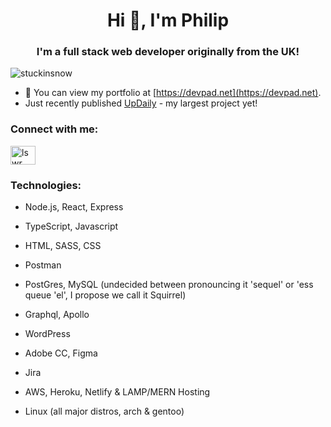 <h1 align="center">Hi 👋, I'm Philip</h1>
<h3 align="center">I'm a full stack web developer originally from the UK!</h3>

<p align="left"> <img src="https://komarev.com/ghpvc/?username=stuckinsnow&label=Profile%20views&color=0e75b6&style=flat" alt="stuckinsnow" /> </p>

- 🔭 You can view my portfolio at [https://devpad.net](https://devpad.net). 
- Just recently published [UpDaily](https://updaily.netlify.app/) - my largest project yet!

<h3 align="left">Connect with me:</h3>
<p align="left">
<a href="https://linkedin.com/in/lswr" target="blank"><img align="center" src="https://raw.githubusercontent.com/rahuldkjain/github-profile-readme-generator/master/src/images/icons/Social/linked-in-alt.svg" alt="lswr" height="30" width="40" /></a>
</p>

<h3 align="left">Technologies:</h3>

- Node.js, React, Express
- TypeScript, Javascript
- HTML, SASS, CSS
- Postman

- PostGres, MySQL (undecided between pronouncing it 'sequel' or 'ess queue 'el', I propose we call it Squirrel)
- Graphql, Apollo
- WordPress
- Adobe CC, Figma
- Jira
- AWS, Heroku, Netlify & LAMP/MERN Hosting
  
- Linux (all major distros, arch & gentoo)
